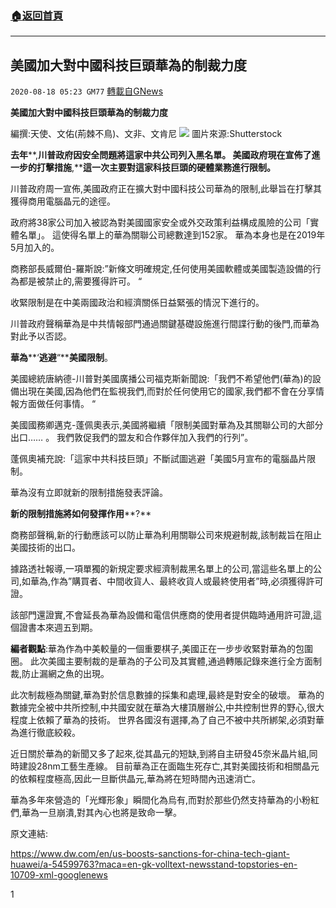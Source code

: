 ###  [:house:返回首頁](https://github.com/ourhimalayas/txt)
---

## 美國加大對中國科技巨頭華為的制裁力度
`2020-08-18 05:23 GM77` [轉載自GNews](https://gnews.org/zh-hant/301506/)

**美國加大對中國科技巨頭華為的制裁力度**

編撰:天使、文佑(荊棘不鳥)、文非、文肯尼
![](https://s3.amazonaws.com/gnews-media-offload/wp-content/uploads/2020/08/18051542/%E5%8D%8E%E4%B8%BA-1.png)
圖片來源:Shutterstock

**去年****,****川普政府因安全問題將這家中共公司列入黑名單。 美國政府現在宣佈了進一步的打擊措施****,****這一次主要對這家科技巨頭的硬體業務進行限制。**

川普政府周一宣佈,美國政府正在擴大對中國科技公司華為的限制,此舉旨在打擊其獲得商用電腦晶元的途徑。

政府將38家公司加入被認為對美國國家安全或外交政策利益構成風險的公司「實體名單」。 這使得名單上的華為關聯公司總數達到152家。 華為本身也是在2019年5月加入的。

商務部長威爾伯-羅斯說:”新條文明確規定,任何使用美國軟體或美國製造設備的行為都是被禁止的,需要獲得許可。 “

收緊限制是在中美兩國政治和經濟關係日益緊張的情況下進行的。

川普政府聲稱華為是中共情報部門通過關鍵基礎設施進行間諜行動的後門,而華為對此予以否認。

**華為****‘****逃避****“****美國限制**。

美國總統唐納德-川普對美國廣播公司福克斯新聞說:「我們不希望他們(華為)的設備出現在美國,因為他們在監視我們,而對於任何使用它的國家,我們都不會在分享情報方面做任何事情。 “

美國國務卿邁克-蓬佩奧表示,美國將繼續「限制美國對華為及其關聯公司的大部分出口…… 。 我們敦促我們的盟友和合作夥伴加入我們的行列”。

蓬佩奧補充說:「這家中共科技巨頭」不斷試圖逃避「美國5月宣布的電腦晶片限制。

華為沒有立即就新的限制措施發表評論。

**新的限制措施將如何發揮作用****?**

商務部聲稱,新的行動應該可以防止華為利用關聯公司來規避制裁,該制裁旨在阻止美國技術的出口。

據路透社報導,一項單獨的新規定要求經濟制裁黑名單上的公司,當這些名單上的公司,如華為,作為”購買者、中間收貨人、最終收貨人或最終使用者”時,必須獲得許可證。

該部門還證實,不會延長為華為設備和電信供應商的使用者提供臨時通用許可證,這個證書本來週五到期。

**編者觀點**:華為作為中美較量的一個重要棋子,美國正在一步步收緊對華為的包圍圈。 此次美國主要制裁的是華為的子公司及其實體,通過轉賬記錄來進行全方面制裁,防止漏網之魚的出現。

此次制裁極為關鍵,華為對於信息數據的採集和處理,最終是對安全的破壞。 華為的數據完全被中共所控制,中共國安就在華為大樓頂層辦公,中共控制世界的野心,很大程度上依賴了華為的技術。 世界各國沒有選擇,為了自己不被中共所綁架,必須對華為進行徹底絞殺。

近日關於華為的新聞又多了起來,從其晶元的短缺,到將自主研發45奈米晶片組,同時建設28nm工藝生產線。 目前華為正在面臨生死存亡,其對美國技術和相關晶元的依賴程度極高,因此一旦斷供晶元,華為將在短時間內迅速消亡。

華為多年來營造的「光輝形象」瞬間化為烏有,而對於那些仍然支持華為的小粉紅們,華為一旦崩潰,對其內心也將是致命一擊。

原文連結:

https://www.dw.com/en/us-boosts-sanctions-for-china-tech-giant-huawei/a-54599763?maca=en-gk-volltext-newsstand-topstories-en-10709-xml-googlenews

1
